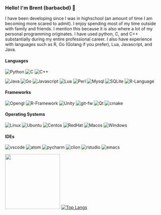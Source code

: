 ### Hello! I'm Brent (barbacbd) 👋

I have been developing since I was in highschool (an amount of time I am becoming more scared to admit). I enjoy spending 
most of my time outside with family and friends. I mention this because it is also where a lot of my personal programming 
originates. I have used python, C, and C++ substantially during my entire professional career. I also have experience with
languages such as R, Go (Golang if you prefer), Lua, Javascript, and Java. 

#### Languages

![Python](https://img.shields.io/badge/Python-3776AB?style=for-the-badge&logo=python&logoColor=white) ![C](https://img.shields.io/badge/C-00599C?style=for-the-badge&logo=c&logoColor=white) ![C++](https://img.shields.io/badge/C%2B%2B-00599C?style=for-the-badge&logo=c%2B%2B&logoColor=white)

![Java](https://img.shields.io/badge/Java-ED8B00?style=for-the-badge&logo=java&logoColor=white) ![Go](https://img.shields.io/badge/Go-00ADD8?style=for-the-badge&logo=go&logoColor=white) ![Javascript](https://img.shields.io/badge/JavaScript-323330?style=for-the-badge&logo=javascript&logoColor=F7DF1E) ![Lua](https://img.shields.io/badge/Lua-2C2D72?style=for-the-badge&logo=lua&logoColor=white)
![Perl](https://img.shields.io/badge/Perl-39457E?style=for-the-badge&logo=perl&logoColor=white) ![Mysql](https://img.shields.io/badge/MySQL-00000F?style=for-the-badge&logo=mysql&logoColor=white) ![SQLite](https://img.shields.io/badge/SQLite-07405E?style=for-the-badge&logo=sqlite&logoColor=white) ![R-Language](https://img.shields.io/badge/R-276DC3?style=for-the-badge&logo=r&logoColor=white)


#### Frameworks

![Opengl](https://img.shields.io/badge/OpenGL-FFFFFF?style=for-the-badge&logo=opengl) ![R-Framework](https://img.shields.io/badge/R-276DC3?style=for-the-badge&logo=r&logoColor=white) ![Unity](https://img.shields.io/badge/Unity-100000?style=for-the-badge&logo=unity&logoColor=white) ![git-fw](https://img.shields.io/badge/Git-F05032?style=for-the-badge&logo=git&logoColor=white) ![Qt](https://img.shields.io/badge/Qt-41CD52?style=for-the-badge&logo=qt&logoColor=white) ![cmake](https://img.shields.io/badge/CMake-064F8C?style=for-the-badge&logo=cmake&logoColor=white)


#### Operating Systems

![Linux](https://img.shields.io/badge/Linux-FCC624?style=for-the-badge&logo=linux&logoColor=black) ![Ubuntu](	https://img.shields.io/badge/Ubuntu-E95420?style=for-the-badge&logo=ubuntu&logoColor=white) ![Centos](https://img.shields.io/badge/Cent%20OS-262577?style=for-the-badge&logo=CentOS&logoColor=white) ![RedHat](https://img.shields.io/badge/Red%20Hat-EE0000?style=for-the-badge&logo=redhat&logoColor=white)
![Macos](https://img.shields.io/badge/mac%20os-000000?style=for-the-badge&logo=apple&logoColor=white)
![Windows](https://img.shields.io/badge/Windows-0078D6?style=for-the-badge&logo=windows&logoColor=white)

#### IDEs

![vscode](https://img.shields.io/badge/Visual_Studio_Code-0078D4?style=for-the-badge&logo=visual%20studio%20code&logoColor=white) ![atom](https://img.shields.io/badge/Atom-66595C?style=for-the-badge&logo=Atom&logoColor=white) ![pycharm](https://img.shields.io/badge/pycharm-143?style=for-the-badge&logo=pycharm&logoColor=black&color=black&labelColor=green)
![clion](https://img.shields.io/badge/CLion-000000?style=for-the-badge&logo=clion&logoColor=white) ![rstudio](https://img.shields.io/badge/RStudio-75AADB?style=for-the-badge&logo=RStudio&logoColor=white) ![emacs](https://img.shields.io/badge/Emacs-%237F5AB6.svg?&style=for-the-badge&logo=gnu-emacs&logoColor=white)

<img height="180em" src="https://github-readme-stats.vercel.app/api?username=barbacbd&show_icons=true&hide_border=true&&count_private=true&include_all_commits=true" /> [![Top Langs](https://github-readme-stats.vercel.app/api/top-langs/?username=barbacbd&layout=compact)](https://github.com/barbacbd/github-readme-stats)


<!--
**barbacbd/barbacbd** is a ✨ _special_ ✨ repository because its `README.md` (this file) appears on your GitHub profile.

Here are some ideas to get you started:

- 🔭 I’m currently working on ...
- 🌱 I’m currently learning ...
- 👯 I’m looking to collaborate on ...
- 🤔 I’m looking for help with ...
- 💬 Ask me about ...
- 📫 How to reach me: ...
- 😄 Pronouns: ...
- ⚡ Fun fact: ...
-->
